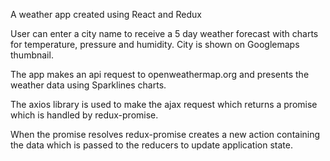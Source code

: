 
A weather app created using React and Redux

User can enter a city name to receive a 5 day weather forecast with charts for temperature, pressure and humidity. City is shown on Googlemaps thumbnail.

The app makes an api request to openweathermap.org and presents the weather data using Sparklines charts.

The axios library is used to make the ajax request which returns a promise which is handled by redux-promise.

When the promise resolves redux-promise creates a new action containing the data which is passed to the reducers to update application state.
